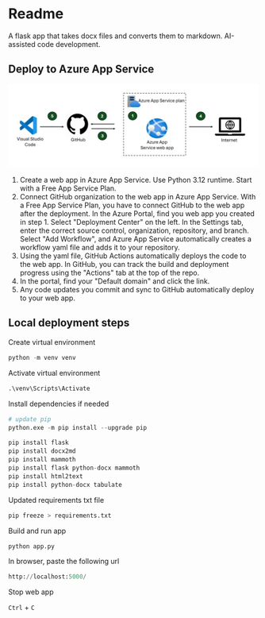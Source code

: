 # Readme

A flask app that takes docx files and converts them to markdown. AI-assisted code development. 

## Deploy to Azure App Service

![Cloud deployment architecture](./images/cd-pipeline.jpg)

1. Create a web app in Azure App Service. Use Python 3.12 runtime. Start with a Free App Service Plan.
2. Connect GitHub organization to the web app in Azure App Service. With a Free App Service Plan, you have to connect GitHub to the web app after the deployment. In the Azure Portal, find you web app you created in step 1. Select "Deployment Center" on the left. In the Settings tab, enter the correct source control, organization, repository, and branch. Select "Add Workflow", and Azure App Service automatically creates a workflow yaml file and adds it to your repository.
3. Using the yaml file, GitHub Actions automatically deploys the code to the web app. In GitHub, you can track the build and deployment progress using the "Actions" tab at the top of the repo.
5. In the portal, find your "Default domain" and click the link.
6. Any code updates you commit and sync to GitHub automatically deploy to your web app.

## Local deployment steps

Create virtual environment

```python
python -m venv venv
```

Activate virtual environment

```python
.\venv\Scripts\Activate 
```

Install dependencies if needed

```python
# update pip
python.exe -m pip install --upgrade pip
```

```python
pip install flask
pip install docx2md
pip install mammoth
pip install flask python-docx mammoth
pip install html2text
pip install python-docx tabulate
```

Updated requirements txt file

```python
pip freeze > requirements.txt
```

Build and run app

```python
python app.py
```

In browser, paste the following url

```python
http://localhost:5000/
```

Stop web app

`Ctrl` + `C`

